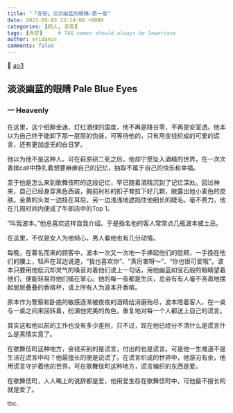```yaml
---
title: "「赤安」淡淡幽蓝的眼睛-第一章"
date: 2023-05-03 13:14:00 +0800
categories: [同人, 赤安]
tags: [赤安]     # TAG names should always be lowercase
author: eridanus
comments: false
---
```


🩵 [ao3](https://archiveofourown.org/works/46925473)  

## 淡淡幽蓝的眼睛 Pale Blue Eyes

### 一 Heavenly

在这里，这个纸醉金迷、灯红酒绿的国度，他不再是降谷零，不再是安室透。他本以为自己终于能卸下那一层层的伪装，可等待他的，只有用金钱织成的可爱的谎言，还有更加虚无的白日梦。

他以为他不是这种人。可在萩原研二死之后，他却宁愿坠入酒精的世界，在一次次香槟call中挣扎着想要麻痹自己的记忆，抽取不属于自己的快乐和幸福。

至于他是怎么来到歌舞伎町的这段记忆，早已随着酒精沉到了记忆深处。回过神来，自己已经身穿黑色西装，胸前衬衫的扣子耷拉下好几颗，敞露出他小麦色的皮肤。金黄的头发一边挂在耳后，另一边浅浅地遮挡住他细长的睫毛。毫不费力，他在几周时间内便成了牛郎店中的Top 1。

“叫我波本。”他总喜欢这样自我介绍。于是指名他的客人常常点几瓶波本威士忌。

在这里，不仅是女人为他倾心，男人看他也有几分动情。

每晚，在慕名而来的顾客中，波本一次又一次地一手捧起他们的脸颊，一手挽在他们的腰上，轻声在耳边说道，“我也喜欢你”、“真厉害呀～”、“你也很可爱哦”。波本只要用他低沉却灵气的嗓音对着他们说上一句话，用他幽蓝如宝石般的眼睛望着他们，便能轻易将他们捕在掌心。他的每一夜都是生庆，总会有有人毫不吝啬地摆起层层叠叠的香槟杯，请上所有人为波本开香槟。

原本作为警察和卧底的敏感逐渐被夜夜的酒精给消磨殆尽，波本陪着客人，在一桌与一桌之间来回转着，扮演他完美的角色，重复地对每一个人都送上自己的谎言。

其实这和他以前的工作也没有多少差别，只不过，现在他已经分不清什么是谎言什么是真情实意了。

在歌舞伎町这种地方，金钱买到的是谎言，付出的也是谎言。可是他一生难道不是生活在谎言中吗？他最擅长的便是说谎了。在谎言织成的世界中，他游刃有余，他用谎言守护着他的世界。可在歌舞伎町这种地方，谎言编织的东西是爱。

在歌舞伎町，人人嘴上的说辞都是爱，他用爱生存在歌舞伎町中，可他最不擅长的就是爱了。

tbc.
